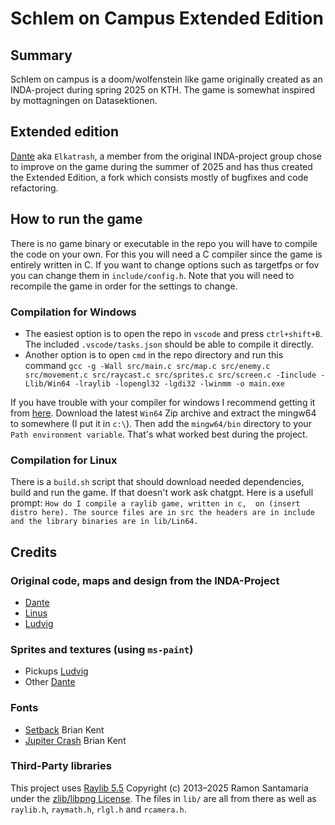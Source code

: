 # Schlem on Campus Extended Edition
## Summary
Schlem on campus is a doom/wolfenstein like game originally created as an INDA-project during spring 2025 on KTH. The game is somewhat inspired by mottagningen on Datasektionen. 
## Extended edition
[Dante](https://github.com/Elkatrash) aka `Elkatrash`, a member from the original INDA-project group chose to improve on the game during the summer of 2025 and has thus created the Extended Edition, a fork which consists mostly of bugfixes and code refactoring. 
## How to run the game
There is no game binary or executable in the repo you will have to compile the code on your own. For this you will need a C compiler since the game is entirely written in C. If you want to change options such as targetfps or fov you can change them in `include/config.h`. Note that you will need to recompile the game in order for the settings to change. 
### Compilation for Windows
* The easiest option is to open the repo in `vscode` and press `ctrl+shift+B`. The included `.vscode/tasks.json` should be able to compile it directly. 
* Another option is to open `cmd` in the repo directory and run this command `gcc -g -Wall src/main.c src/map.c src/enemy.c src/movement.c src/raycast.c src/sprites.c src/screen.c -Iinclude -Llib/Win64 -lraylib -lopengl32 -lgdi32 -lwinmm -o main.exe`

If you have trouble with your compiler for windows I recommend getting it from [here](https://winlibs.com). Download the latest `Win64` Zip archive and extract the mingw64 to somewhere (I put it in `c:\`). Then add the `mingw64/bin` directory to your `Path environment variable`. That's what worked best during the project.
### Compilation for Linux
There is a `build.sh` script that should download needed dependencies, build and run the game. If that doesn't work ask chatgpt. Here is a usefull prompt: `How do I compile a raylib game, written in c,  on (insert distro here). The source files are in src the headers are in include and the library binaries are in lib/Lin64.` 

## Credits
### Original code, maps and design from the INDA-Project
* [Dante](https://github.com/Elkatrash)
* [Linus](https://github.com/LinusBredin)
* [Ludvig](https://github.com/Ludvig850)

### Sprites and textures (using `ms-paint`)

* Pickups [Ludvig](https://github.com/Ludvig850)
* Other [Dante](https://github.com/Elkatrash)

### Fonts

* [Setback](Docs\setback.txt) Brian Kent
* [Jupiter Crash](Docs\jupitercrash.txt) Brian Kent

### Third-Party libraries
This project uses [Raylib 5.5](https://github.com/raysan5/raylib/releases/tag/5.5) Copyright (c) 2013–2025 Ramon Santamaria under the [zlib/libpng License](Docs\RAYLIB_LICENSE.txt). The files in `lib/` are all from there as well as   `raylib.h`, `raymath.h`, `rlgl.h` and `rcamera.h`.

